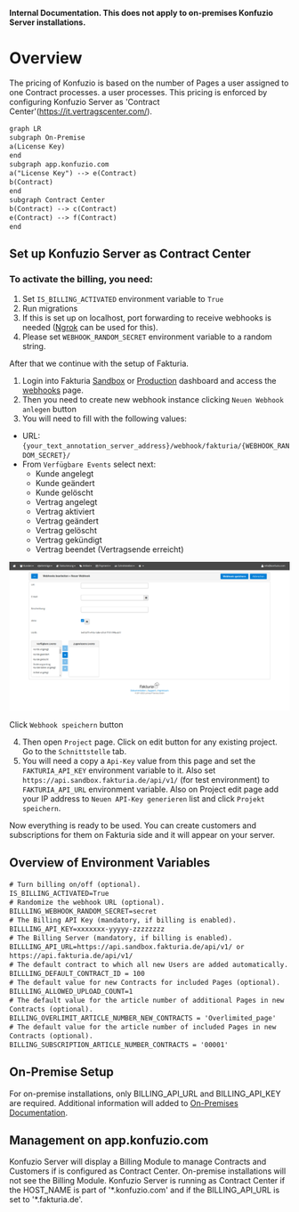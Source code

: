 **Internal Documentation. This does not apply to on-premises Konfuzio Server installations.**

# Overview

The pricing of Konfuzio is based on the number of Pages a user assigned to one Contract processes. a user processes. This pricing is enforced by configuring Konfuzio Server as 'Contract Center'(https://it.vertragscenter.com/).
```mermaid
graph LR
subgraph On-Premise
a(License Key)
end
subgraph app.konfuzio.com
a("License Key") --> e(Contract)
b(Contract)
end
subgraph Contract Center
b(Contract) --> c(Contract)
e(Contract) --> f(Contract)
end  						
```

## Set up Konfuzio Server as Contract Center

### To activate the billing, you need:
1. Set `IS_BILLING_ACTIVATED` environment variable to `True`
2. Run migrations
3. If this is set up on localhost, port forwarding to receive webhooks is needed ([Ngrok](https://ngrok.com/) can be used for this).
4. Please set `WEBHOOK_RANDOM_SECRET` environment variable to a random string.

After that we continue with the setup of Fakturia. 

1. Login into Fakturia [Sandbox](https://backoffice.sandbox.fakturia.de/public/login.html) or [Production](https://backoffice.fakturia.de/public/login.html) dashboard and access the [webhooks](https://backoffice.sandbox.fakturia.de/secure/tenant/Webhook/Webhook.html) page.
2. Then you need to create new webhook instance clicking `Neuen Webhook anlegen` button
3. You will need to fill with the following values:  
- URL: `{your_text_annotation_server_address}/webhook/fakturia/{WEBHOOK_RANDOM_SECRET}/`  
- From `Verfügbare Events` select next: 
  - Kunde angelegt  
  - Kunde geändert  
  - Kunde gelöscht  
  - Vertrag angelegt  
  - Vertrag aktiviert  
  - Vertrag geändert  
  - Vertrag gelöscht  
  - Vertrag gekündigt 
  - Vertrag beendet (Vertragsende erreicht)  

![webhook.png](webhook.png)

Click `Webhook speichern` button

4. Then open `Project` page. Click on edit button for any existing project. Go to the `Schnittstelle` tab.
5. You will need a copy a `Api-Key` value from this page and set the `FAKTURIA_API_KEY` environment variable to it.
Also set `https://api.sandbox.fakturia.de/api/v1/` (for test environment) to `FAKTURIA_API_URL` environment variable.
Also on Project edit page add your IP address to `Neuen API-Key generieren` list and click `Projekt speichern`.

Now everything is ready to be used. You can create customers and subscriptions for them on Fakturia side and 
it will appear on your server. 

## Overview of Environment Variables

```
# Turn billing on/off (optional).
IS_BILLING_ACTIVATED=True
# Randomize the webhook URL (optional).
BILLLING_WEBHOOK_RANDOM_SECRET=secret
# The Billing API Key (mandatory, if billing is enabled).
BILLLING_API_KEY=xxxxxxx-yyyyy-zzzzzzzz
# The Billing Server (mandatory, if billing is enabled).
BILLLING_API_URL=https://api.sandbox.fakturia.de/api/v1/ or https://api.fakturia.de/api/v1/
# The default contract to which all new Users are added automatically.
BILLLING_DEFAULT_CONTRACT_ID = 100
# The default value for new Contracts for included Pages (optional).
BILLLING_ALLOWED_UPLOAD_COUNT=1
# The default value for the article number of additional Pages in new Contracts (optional).
BILLING_OVERLIMIT_ARTICLE_NUMBER_NEW_CONTRACTS = 'Overlimited_page'
# The default value for the article number of included Pages in new Contracts (optional).
BILLING_SUBSCRIPTION_ARTICLE_NUMBER_CONTRACTS = '00001'
```

## On-Premise Setup
For on-premise installations, only BILLING_API_URL and BILLING_API_KEY are required. Additional information will added to [On-Premises Documentation](https://dev.konfuzio.com/web/on_premises.html).

## Management on app.konfuzio.com
Konfuzio Server will display a Billing Module to manage Contracts and Customers if is configured as Contract Center. On-premise installations will not see the Billing Module. Konfuzio Server is running as Contract Center if the HOST_NAME is part of '\*.konfuzio.com' and if the BILLING_API_URL is set to '\*.fakturia.de'.
